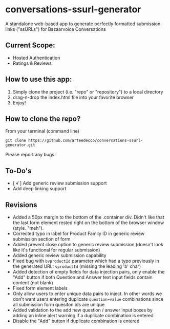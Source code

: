 # conversations-ssurl-generator
A standalone web-based app to generate perfectly formatted submission links ("ssURLs") for Bazaarvoice Conversations

## Current Scope:
- Hosted Authentication
- Ratings & Reviews

## How to use this app:
1. Simply clone the project (i.e. "repo" or "repository") to a local directory
2. drag-n-drop the index.html file into your favorite browser
3. Enjoy!

## How to clone the repo?
From your terminal (command line)
```
git clone https://github.com/arteedecco/conversations-ssurl-generator.git
```

Please report any bugs.

## To-Do's
- [ √ ] Add generic review submission support
- Add deep linking support

## Revisions
- Added a 50px margin to the bottom of the .container div. Didn't like that the last form element rested right on the bottom of the browser window (style. "meh").
- Corrected typo in label for Product Family ID in generic review submission section of form
- Added prevent close option to generic review submission (doesn't look like it's functional for regular submission)
- Added generic review submission capability
- Fixed bug with `bvproductId` parameter which had a typo previously in the generated URL: `vproductId` (missing the leading 'b' char)
- Added detection of empty fields for data injection pairs, only enable the "Add" button if both Question and Answer text input fields contain content (not blank)
- Fixed form element labels
- Only allow users to enter unique data pairs to inject. In other words we don't want users entering duplicate `question=value` combinations since all submission form quesiton ids are unique
- Added validation to the add new question / answer input boxes by adding an inline alert warning if a duplicate combination is entered
- Disable the "Add" button if duplicate combination is entered
